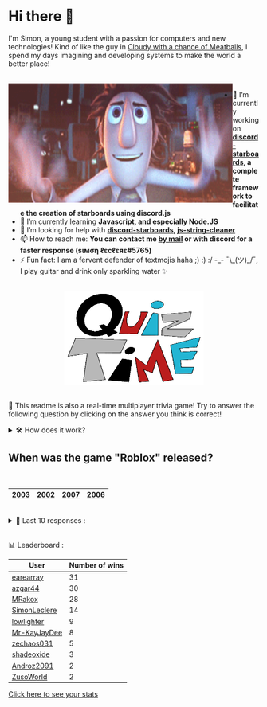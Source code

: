 # Hi there 👋

I'm Simon, a young student with a passion for computers and new technologies!
Kind of like the guy in [Cloudy with a chance of Meatballs](https://www.youtube.com/watch?v=dQw4w9WgXcQ), I spend my days imagining and developing systems to make the world a better place!

<br>

<img width="450" height="240" src="./assets/cloudyWithAChanceOfMeatBalls.gif" align=left>

- 🔭 I’m currently working on **[discord-starboards](https://github.com/SimonLeclere/discord-starboards), a complete framework to facilitate the creation of starboards using discord.js**
- 🌱 I’m currently learning **Javascript, and especially Node.JS**
- 🤔 I’m looking for help with **[discord-starboards](https://github.com/SimonLeclere/discord-starboards), [js-string-cleaner](https://github.com/SimonLeclere/Js-String-Cleaner)**
- 📫 How to reach me: **You can contact me [by mail](mailto:simon-leclere@orange.fr) or with discord for a faster response (sιмση ℓεcℓεяε#5765)**
- ⚡ Fun fact: I am a fervent defender of textmojis haha ;) :) :/ -\_- ¯\\\_(ツ)\_/¯, I play guitar and drink only sparkling water ✨

<br>

<center><img width="280" height="187" src="./assets/quizTime.gif"></center>

<br>

🎲 This readme is also a real-time multiplayer trivia game! Try to answer the following question by clicking on the answer you think is correct!
<details>
  <summary>🛠️ How does it work?</summary>
  Each answer is a link to a pre-filled issue. When you press "Submit new issue", it triggers a Github action workflow that compares your answer with the correct answer, finds a new question and updates the readme.md file. Not bad huh?! This whole process only takes about 20 seconds!
</details>

## When was the game &quot;Roblox&quot; released?

<br>

| [2003](https://github.com/SimonLeclere/SimonLeclere/issues/new?title=quiz%7C702%7C2003&body=Just%20click%20'Submit%20new%20issue'.) | [2002](https://github.com/SimonLeclere/SimonLeclere/issues/new?title=quiz%7C702%7C2002&body=Just%20click%20'Submit%20new%20issue'.) | [2007](https://github.com/SimonLeclere/SimonLeclere/issues/new?title=quiz%7C702%7C2007&body=Just%20click%20'Submit%20new%20issue'.) | [2006](https://github.com/SimonLeclere/SimonLeclere/issues/new?title=quiz%7C702%7C2006&body=Just%20click%20'Submit%20new%20issue'.) |
| - | - | - | - | 

<br>

<details>
  <summary>📒 Last 10 responses :</summary>

- **MRakox** answered **Germany** to `Which nation hosted the FIFA World Cup in 2006?` (Good answer)
- **MRakox** answered **18** to `At what age can someone first attend an R-rated movie without an accompanying adult?` (Good answer)
- **MRakox** answered **18** to `At what age can someone first attend an R-rated movie without an accompanying adult?` (Good answer)
- **MRakox** answered **March 25th** to `Before the American colonies switched to the Gregorian calendar in 1752, on what date did their new year start?` (Good answer)
- **MRakox** answered **By clearing every 7th episode** to `In "Super Mario Sunshine", how do you unlock the "Corona Mountain" level?` (Good answer)
- **MRakox** answered **Mickey Finn** to `Which of these refers to an alcoholic drink laced with a knockout drug?` (Good answer)
- **MRakox** answered **Did I ever tell you the definition of Insanity?** to `What&#039;s the famous line Vaas says in "Far Cry 3"?` (Good answer)
- **MRakox** answered **St. Bernard** to `Which breed of dog is NOT named in part for an island?` (Good answer)
- **MRakox** answered **St. Bernard** to `Which breed of dog is NOT named in part for an island?` (Good answer)
- **MRakox** answered **Victoria** to `What is the capital of British Columbia, Canada?` (Good answer)

</details>

<br>

📊 Leaderboard :

| User | Number of wins |
|-|-|
| [earearray](https://github.com/earearray) | 31 |
| [azgar44](https://github.com/azgar44) | 30 |
| [MRakox](https://github.com/MRakox) | 28 |
| [SimonLeclere](https://github.com/SimonLeclere) | 14 |
| [lowlighter](https://github.com/lowlighter) | 9 |
| [Mr-KayJayDee](https://github.com/Mr-KayJayDee) | 8 |
| [zechaos031](https://github.com/zechaos031) | 5 |
| [shadeoxide](https://github.com/shadeoxide) | 3 |
| [Androz2091](https://github.com/Androz2091) | 2 |
| [ZusoWorld](https://github.com/ZusoWorld) | 2 |

[Click here to see your stats](https://github.com/SimonLeclere/SimonLeclere/issues/new?title=MyStats&body=Just%20click%20%27Submit%20new%20issue%27.)